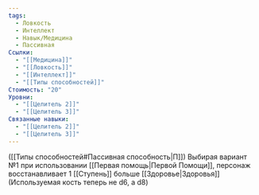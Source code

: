 ```yaml
---
tags:
  - Ловкость
  - Интеллект
  - Навык/Медицина
  - Пассивная
Ссылки:
  - "[[Медицина]]"
  - "[[Ловкость]]"
  - "[[Интеллект]]"
  - "[[Типы способностей]]"
Стоимость: "20"
Уровни:
  - "[[Целитель 2]]"
  - "[[Целитель 3]]"
Связанные навыки:
  - "[[Целитель 2]]"
  - "[[Целитель 3]]"
---
```

([[Типы способностей#Пассивная способность|П]]) Выбирая вариант №1 при использовании [[Первая помощь|Первой Помощи]], персонаж восстанавливает 1 [[Ступень]] больше [[Здоровье|Здоровья]]
(Используемая кость теперь не d6, а d8)